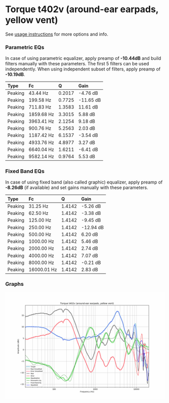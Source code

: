 # Torque t402v (around-ear earpads, yellow vent)
See [usage instructions](https://github.com/jaakkopasanen/AutoEq#usage) for more options and info.

### Parametric EQs
In case of using parametric equalizer, apply preamp of **-10.44dB** and build filters manually
with these parameters. The first 5 filters can be used independently.
When using independent subset of filters, apply preamp of **-10.19dB**.

| Type    | Fc         |      Q | Gain      |
|:--------|:-----------|:-------|:----------|
| Peaking | 43.44 Hz   | 0.2017 | -4.76 dB  |
| Peaking | 199.58 Hz  | 0.7725 | -11.65 dB |
| Peaking | 711.83 Hz  | 1.3583 | 11.61 dB  |
| Peaking | 1859.68 Hz | 3.3015 | 5.88 dB   |
| Peaking | 3963.41 Hz | 2.1254 | 9.18 dB   |
| Peaking | 900.76 Hz  | 5.2563 | 2.03 dB   |
| Peaking | 1187.42 Hz | 6.1537 | -3.54 dB  |
| Peaking | 4933.76 Hz | 4.8977 | 3.27 dB   |
| Peaking | 6640.04 Hz | 1.6211 | -6.41 dB  |
| Peaking | 9582.14 Hz | 0.9764 | 5.53 dB   |

### Fixed Band EQs
In case of using fixed band (also called graphic) equalizer, apply preamp of **-8.26dB**
(if available) and set gains manually with these parameters.

| Type    | Fc          |      Q | Gain      |
|:--------|:------------|:-------|:----------|
| Peaking | 31.25 Hz    | 1.4142 | -5.26 dB  |
| Peaking | 62.50 Hz    | 1.4142 | -3.38 dB  |
| Peaking | 125.00 Hz   | 1.4142 | -9.45 dB  |
| Peaking | 250.00 Hz   | 1.4142 | -12.94 dB |
| Peaking | 500.00 Hz   | 1.4142 | 6.20 dB   |
| Peaking | 1000.00 Hz  | 1.4142 | 5.46 dB   |
| Peaking | 2000.00 Hz  | 1.4142 | 2.74 dB   |
| Peaking | 4000.00 Hz  | 1.4142 | 7.07 dB   |
| Peaking | 8000.00 Hz  | 1.4142 | -0.21 dB  |
| Peaking | 16000.01 Hz | 1.4142 | 2.83 dB   |

### Graphs
![](./Torque%20t402v%20(around-ear%20earpads,%20yellow%20vent).png)